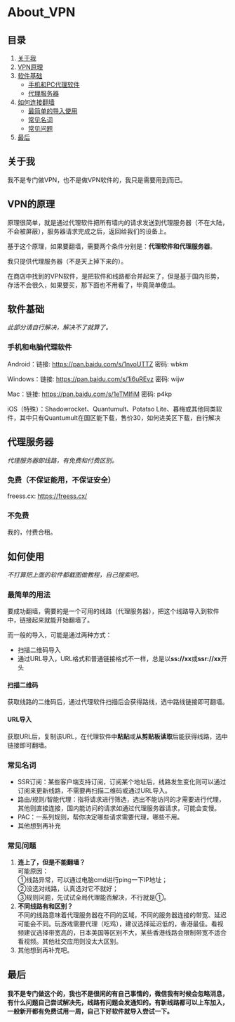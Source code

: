 # About_VPN
## 目录
1. [关于我](#关于我)
1. [VPN原理](#VPN的原理)
1. [软件基础](#软件基础)
    - [手机和PC代理软件](#手机和电脑代理软件)
    - [代理服务器](#代理服务器)
1. [如何连接翻墙](#如何使用)
    - [最简单的导入使用](#最简单的用法)
    - [常见名词](#常见名词)
    - [常见问题](#常见问题)
1. [最后](#最后)

## 关于我
我不是专门做VPN，也不是做VPN软件的，我只是需要用到而已。

## VPN的原理
原理很简单，就是通过代理软件把所有墙内的请求发送到代理服务器（不在大陆，不会被屏蔽），服务器请求完成之后，返回给我们的设备上。

基于这个原理，如果要翻墙，需要两个条件分别是：**代理软件和代理服务器**。

我只提供代理服务器（不是天上掉下来的）。

在商店中找到的VPN软件，是把软件和线路都合并起来了，但是基于国内形势，存活不会很久，如果要买，那下面也不用看了，毕竟简单傻瓜。

## 软件基础
*此部分请自行解决，解决不了就算了。*

### 手机和电脑代理软件
Android：链接: https://pan.baidu.com/s/1nvoUTTZ 密码: wbkm

Windows：链接: https://pan.baidu.com/s/1i6uREvz 密码: wijw

Mac：链接: https://pan.baidu.com/s/1eTMIfiM 密码: p4kp

iOS（特殊）：Shadowrocket、Quantumult、Potatso Lite、暮梅或其他同类软件，其中只有Quantumult在国区能下载，售价30，如何进美区下载，自行解决

## 代理服务器
*代理服务器即线路，有免费和付费区别。*

### 免费（不保证能用，不保证安全）
freess.cx: https://freess.cx/

### 不免费
我的，付费合租。

## 如何使用
*不打算把上面的软件都截图做教程，自己搜索吧。*

### 最简单的用法
要成功翻墙，需要的是一个可用的线路（代理服务器），把这个线路导入到软件中，链接起来就能开始翻墙了。

而一般的导入，可能是通过两种方式：
- 扫描二维码导入
- 通过URL导入，URL格式和普通链接格式不一样，总是以**ss://xx**或**ssr://xx**开头

#### 扫描二维码
获取线路的二维码后，通过代理软件扫描后会获得路线，选中路线链接即可翻墙。

#### URL导入
获取URL后，复制该URL，在代理软件中**粘贴**或**从剪贴板读取**后能获得线路，选中链接即可翻墙。

### 常见名词
- SSR订阅：某些客户端支持订阅，订阅某个地址后，线路发生变化则可以通过订阅来更新线路，不需要再扫描二维码或通过URL导入。
- 路由/规则/智能代理：指将请求进行筛选，选出不能访问的才需要进行代理，其他则直接连接，国内能访问的请求如通过代理服务器请求，可能会变慢。
- PAC：一系列规则，帮你决定哪些请求需要代理，哪些不用。
- 其他想到再补充

### 常见问题
1. **连上了，但是不能翻墙？**
<br/>可能原因：<br/>①线路异常，可以通过电脑cmd进行ping一下IP地址；<br/>②没选对线路，认真选对它不就好；<br/>③规则问题，先试试全局代理能否解决，不行就是①。
2. **不同线路有和区别？**
<br/>不同的线路意味着代理服务器在不同的区域，不同的服务器连接的带宽、延迟可能会不同。玩游戏需要代理（吃鸡），建议选择延迟低的，香港最佳。看视频建议选择带宽高的，日本美国等区别不大，某些香港线路会限制带宽不适合看视频。其他社交应用则没太大区别。
3. 其他想到再补充吧。

## 最后
#### 我不是专门做这个的，我也不是很闲的有自己事情的，微信我有时候会忽略消息，有什么问题自己尝试解决先，线路有问题会发通知的。有新线路都可以上车加入，一般新开都有免费试用一周，自己下好软件就导入尝试一下。
